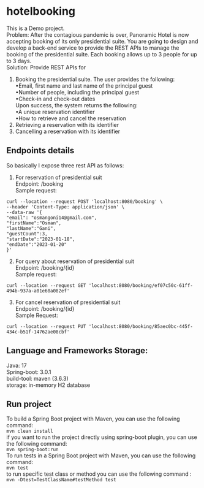 # hotelbooking

This is a Demo project.<br/>
Problem:
After the contagious pandemic is over, Panoramic Hotel is now accepting booking of its only
presidential suite. You are going to design and develop a back-end service to provide the REST APIs to
manage the booking of the presidential suite. Each booking allows up to 3 people for up to 3 days. <br/>
Solution: Provide REST APIs for
1. Booking the presidential suite. The user provides the following:
  <br/> •Email, first name and last name of the principal guest
  <br/> •Number of people, including the principal guest
  <br/> •Check-in and check-out dates
<br/>Upon success, the system returns the following:
  <br/> •A unique reservation identifier
  <br/> •How to retrieve and cancel the reservation
2. Retrieving a reservation with its identifier
3. Cancelling a reservation with its identifier

## Endpoints details
So basically I expose three rest API as follows: </br>
1. For reservation of presidential suit<br>
Endpoint: /booking <br>
Sample request: <br>
```
curl --location --request POST 'localhost:8080/booking' \
--header 'Content-Type: application/json' \
--data-raw '{
"email": "osmangoni14@gmail.com",
"firstName":"Osman",
"lastName":"Gani",
"guestCount":3,
"startDate":"2023-01-18",
"endDate":"2023-01-20"
}'
```
2. For query about reservation of presidential suit <br> 
Endpoint: /booking/{id} <br>
Sample request: <br>
``` 
curl --location --request GET 'localhost:8080/booking/ef07c50c-61ff-494b-937a-a01e60a082ef' 
```
3. For cancel reservation of presidential suit<br> 
Endpoint: /booking/{id} <br>
Sample Request: <br>
```
curl --location --request PUT 'localhost:8080/booking/85aec0bc-445f-434c-b51f-14762ae08cbf'
```

## Language and Frameworks Storage:
Java: 17 <br>
Spring-boot: 3.0.1 <br>
build-tool: maven (3.6.3) <br>
storage: in-memory H2 database <br>

## Run project
To build a Spring Boot project with Maven, you can use the following command:
 <br>
```mvn clean install``` <br>
if you want to run the project directly using spring-boot plugin, you can use the following command: <br>
```mvn spring-boot:run ``` <br>
To run tests in a Spring Boot project with Maven, you can use the following command:
<br>
```mvn test``` <br>
to run specific test class or method you can use the following command : <br>
```mvn -Dtest=TestClassName#testMethod test``` <br>


